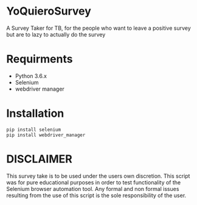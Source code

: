 # YoQuieroSurvey
A Survey Taker for TB, for the people who want to leave a positive survey but are to lazy to actually do the survey

# Requirments
* Python 3.6.x
* Selenium 
* webdriver manager

# Installation
    pip install selenium
    pip install webdriver_manager
    
# DISCLAIMER
This survey take is to be used under the users own discretion. This script was for pure educational purposes in order to test functionality
of the Selenium browser automation tool. Any formal and non formal issues resulting from the use of this script is the sole
responsibility of the user. 


